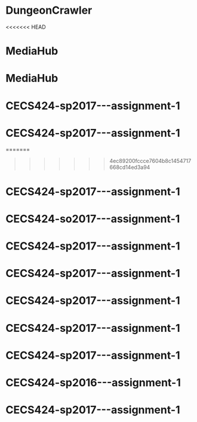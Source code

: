 # DungeonCrawler
<<<<<<< HEAD
# MediaHub
# MediaHub
# CECS424-sp2017---assignment-1
# CECS424-sp2017---assignment-1
=======
>>>>>>> 4ec89200fccce7604b8c1454717668cd14ed3a94
# CECS424-sp2017---assignment-1
# CECS424-so2017---assignment-1
# CECS424-sp2017---assignment-1
# CECS424-sp2017---assignment-1
# CECS424-sp2017---assignment-1
# CECS424-sp2017---assignment-1
# CECS424-sp2017---assignment-1
# CECS424-sp2016---assignment-1
# CECS424-sp2017---assignment-1
